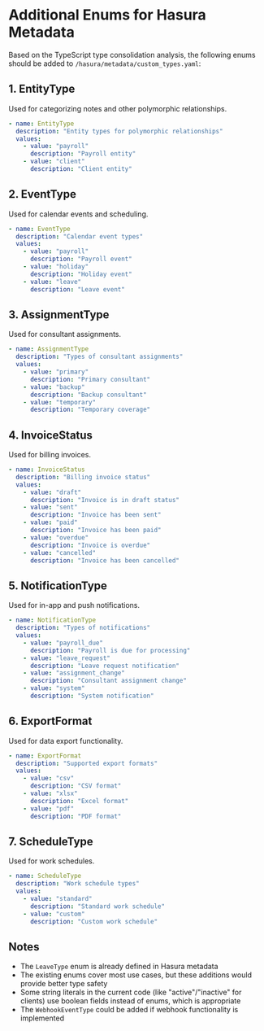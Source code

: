# Additional Enums for Hasura Metadata

Based on the TypeScript type consolidation analysis, the following enums should be added to `/hasura/metadata/custom_types.yaml`:

## 1. EntityType
Used for categorizing notes and other polymorphic relationships.

```yaml
- name: EntityType
  description: "Entity types for polymorphic relationships"
  values:
    - value: "payroll"
      description: "Payroll entity"
    - value: "client"
      description: "Client entity"
```

## 2. EventType
Used for calendar events and scheduling.

```yaml
- name: EventType
  description: "Calendar event types"
  values:
    - value: "payroll"
      description: "Payroll event"
    - value: "holiday"
      description: "Holiday event"
    - value: "leave"
      description: "Leave event"
```

## 3. AssignmentType
Used for consultant assignments.

```yaml
- name: AssignmentType
  description: "Types of consultant assignments"
  values:
    - value: "primary"
      description: "Primary consultant"
    - value: "backup"
      description: "Backup consultant"
    - value: "temporary"
      description: "Temporary coverage"
```

## 4. InvoiceStatus
Used for billing invoices.

```yaml
- name: InvoiceStatus
  description: "Billing invoice status"
  values:
    - value: "draft"
      description: "Invoice is in draft status"
    - value: "sent"
      description: "Invoice has been sent"
    - value: "paid"
      description: "Invoice has been paid"
    - value: "overdue"
      description: "Invoice is overdue"
    - value: "cancelled"
      description: "Invoice has been cancelled"
```

## 5. NotificationType
Used for in-app and push notifications.

```yaml
- name: NotificationType
  description: "Types of notifications"
  values:
    - value: "payroll_due"
      description: "Payroll is due for processing"
    - value: "leave_request"
      description: "Leave request notification"
    - value: "assignment_change"
      description: "Consultant assignment change"
    - value: "system"
      description: "System notification"
```

## 6. ExportFormat
Used for data export functionality.

```yaml
- name: ExportFormat
  description: "Supported export formats"
  values:
    - value: "csv"
      description: "CSV format"
    - value: "xlsx"
      description: "Excel format"
    - value: "pdf"
      description: "PDF format"
```

## 7. ScheduleType
Used for work schedules.

```yaml
- name: ScheduleType
  description: "Work schedule types"
  values:
    - value: "standard"
      description: "Standard work schedule"
    - value: "custom"
      description: "Custom work schedule"
```

## Notes

- The `LeaveType` enum is already defined in Hasura metadata
- The existing enums cover most use cases, but these additions would provide better type safety
- Some string literals in the current code (like "active"/"inactive" for clients) use boolean fields instead of enums, which is appropriate
- The `WebhookEventType` could be added if webhook functionality is implemented